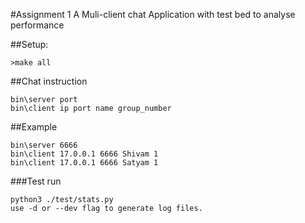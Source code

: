 #Assignment 1
A Muli-client chat Application with test bed to analyse performance

##Setup:
```
>make all
```

##Chat instruction
```
bin\server port
bin\client ip port name group_number

```

##Example
```
bin\server 6666
bin\client 17.0.0.1 6666 Shivam 1
bin\client 17.0.0.1 6666 Satyam 1
```
###Test run
```
python3 ./test/stats.py
use -d or --dev flag to generate log files.
 ```
